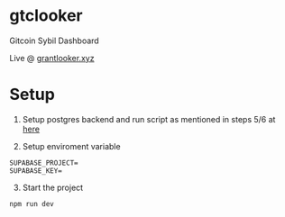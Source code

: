 # gtclooker
Gitcoin Sybil Dashboard

Live @ [grantlooker.xyz](https://www.grantlooker.xyz/)
# Setup

1. Setup postgres backend and run script as mentioned in steps 5/6 at [here](https://github.com/kikura3/gtclooker-legos/blob/e789a25d60381c0a76e6c5d3e492fd40800992c3/README.md?plain=1#L119)

2. Setup enviroment variable

```
SUPABASE_PROJECT=
SUPABASE_KEY=
```

3. Start the project
```
npm run dev
```

